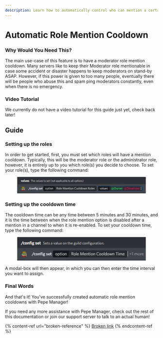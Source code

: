 ```yaml
---
description: Learn how to automatically control who can mention a certain role!
---
```


# Automatic Role Mention Cooldown

### Why Would You Need This?

The main use-case of this feature is to have a moderator role mention cooldown. Many servers like to keep their Moderator role mentionable in case some accident or disaster happens to keep moderators on stand-by ASAP. However, if this power is given to too many people, eventually there will be people who abuse this and spam ping moderators constantly, even when there is no emergency.

### Video Tutorial

We currently do not have a video tutorial for this guide just yet, check back later!

## Guide

### Setting up the roles

In order to get started, first, you must set which roles will have a mention cooldown. Typically, this will be the moderator role or the administrator role, however, it is entirely up to you which role(s) you decide to choose. To set your role(s), type the following command:

<figure><img src="../.gitbook/assets/image (23).png" alt=""><figcaption></figcaption></figure>

### Setting up the cooldown time

The cooldown time can be any time between 5 minutes and 30 minutes, and it is the time between when the role mention option is disabled after a mention in a channel to when it is re-enabled. To set your cooldown time, type the following command:

<figure><img src="../.gitbook/assets/image (16).png" alt=""><figcaption></figcaption></figure>

A modal-box will then appear, in which you can then enter the time interval you want to assign.

### Final Words

And that's it! You've successfully created automatic role mention cooldowns with Pepe Manager!

If you need any more assistance with Pepe Manager, check out the rest of this documentation or join our support server to talk to an actual human!

{% content-ref url="broken-reference" %}
[Broken link](broken-reference)
{% endcontent-ref %}
